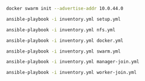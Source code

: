```bash
docker swarm init --advertise-addr 10.0.44.0
```

```bash
ansible-playbook -i inventory.yml setup.yml
```

```bash
ansible-playbook -i inventory.yml nfs.yml
```

```bash
ansible-playbook -i inventory.yml docker.yml
```

```bash
ansible-playbook -i inventory.yml swarm.yml
```

```bash
ansible-playbook -i inventory.yml manager-join.yml
```

```bash
ansible-playbook -i inventory.yml worker-join.yml
```